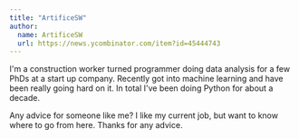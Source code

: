 ```yaml
---
title: "ArtificeSW"
author:
  name: ArtificeSW
  url: https://news.ycombinator.com/item?id=45444743
---
```

I&#x27;m a construction worker turned programmer doing data analysis for a few PhDs at a start up company. Recently got into machine learning and have been really going hard on it. In total I&#x27;ve been doing Python for about a decade.

Any advice for someone like me? I like my current job, but want to know where to go from here. Thanks for any advice.
<JobApplication />
